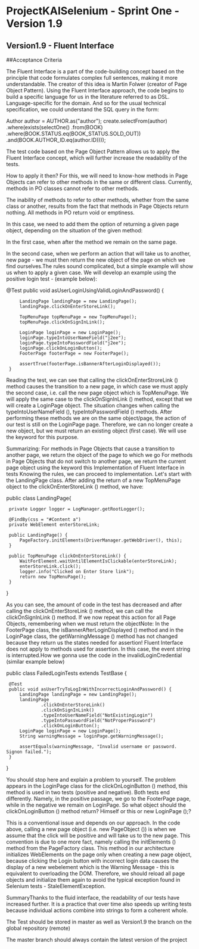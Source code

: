  
# ProjectKAISelenium - Sprint One -Version 1.9

## Version1.9 - Fluent Interface

##Acceptance Criteria

The Fluent Interface is a part of the code-building concept based on the principle that code formulates complex full sentences, making it more understandable. The creator of this idea is Martin Folwer (creator of Page Object Pattern). Using the Fluent Interface approach, the code begins to build a specific language for us in the literature referred to as DSL. Language-specific for the domain. And so for the usual technical specification, we could understand the SQL query in the form:

Author author = AUTHOR.as("author");
 create.selectFrom(author)
       .where(exists(selectOne()
                    .from(BOOK)
                    .where(BOOK.STATUS.eq(BOOK_STATUS.SOLD_OUT))
                    .and(BOOK.AUTHOR_ID.eq(author.ID))));

The test code based on the Page Object Pattern allows us to apply the Fluent Interface concept, which will further increase the readability of the tests.

How to apply it then? For this, we will need to know-how methods in Page Objects can refer to other methods in the same or different class. Currently, methods in PO classes cannot refer to other methods.

The inability of methods to refer to other methods, whether from the same class or another, results from the fact that methods in Page Objects return nothing. All methods in PO return void or emptiness.

In this case, we need to add them the option of returning a given page object, depending on the situation of the given method:

In the first case, when after the method we remain on the same page.

 In the second case, when we perform an action that will take us to another, new page - we must then return the new object of the page on which we find ourselves.The rules sound complicated, but a simple example will show us when to apply a given case. We will develop an example using the positive login test - (example below):

  @Test
     public void asUserLoginUsingValidLoginAndPassword() {
 
         LandingPage landingPage = new LandingPage();
         landingPage.clickOnEnterStoreLink();
 
         TopMenuPage topMenuPage = new TopMenuPage();
         topMenuPage.clickOnSignInLink();
 
         LoginPage loginPage = new LoginPage();
         loginPage.typeIntoUserNameField("j2ee");
         loginPage.typeIntoPasswordField("j2ee");
         loginPage.clickOnLoginButton();
         FooterPage footerPage = new FooterPage();
 
         assertTrue(footerPage.isBannerAfterLoginDisplayed());
     }

Reading the test, we can see that calling the clickOnEnterStroreLink () method causes the transition to a new page, in which case we must apply the second case, i.e. call the new page object which is TopMenuPage. We will apply the same case to the clickOnSignInLink () method, except that we will create a LoginPage object. The situation changes when calling the typeIntoUserNameField (), typeIntoPasswordField () methods. After performing these methods we are on the same object/page, the action of our test is still on the LoginPage page. Therefore, we can no longer create a new object, but we must return an existing object (first case). We will use the keyword for this purpose. 

Summarizing: For methods in Page Objects that cause a transition to another page, we return the object of the page to which we go For methods in Page Objects that do not switch to another page, we return the current page object using the keyword this Implementation of Fluent Interface in tests Knowing the rules, we can proceed to implementation. Let's start with the LandingPage class. After adding the return of a new TopMenuPage object to the clickOnEnterStoreLink () method, we have:

 public class LandingPage{
 
     private Logger logger = LogManager.getRootLogger();
 
     @FindBy(css = "#Content a")
     private WebElement enterStoreLink;
 
     public LandingPage() {
         PageFactory.initElements(DriverManager.getWebDriver(), this);
     }
 
     public TopMenuPage clickOnEnterStoreLink() {
         WaitForElement.waitUntilElementIsClickable(enterStoreLink);
         enterStoreLink.click();
         logger.info("Clicked on Enter Store link");
         return new TopMenuPage();
     }
 
 }

As you can see, the amount of code in the test has decreased and after calling the clickOnEnterStoreLink () method, we can call the clickOnSignInLink () method. If we now repeat this action for all Page Objects, remembering when we must return the objectNote: In the FooterPage class, the isBannerAfterLoginDisplayed () method and in the LoginPage class, the getWarningMessage () method has not changed because they return us the states needed for assertion! Fluent Interface does not apply to methods used for assertion. In this case, the event string is interrupted.How we gonna use the code in the invalidLoginCredential (similar example below)

 public class FailedLoginTests extends TestBase {
 
     @Test
     public void asUserTryToLogInWithIncorrectLoginAndPassword() {
         LandingPage landingPage = new LandingPage();
         landingPage
                 .clickOnEnterStoreLink()
                 .clickOnSignInLink()
                 .typeIntoUserNameField("NotExistingLogin")
                 .typeIntoPasswordField("NotProperPassword")
                 .clickOnLoginButton();
         LoginPage loginPage = new LoginPage();
         String warningMessage = loginPage.getWarningMessage();
 
         assertEquals(warningMessage, "Invalid username or password. Signon failed.");
     }
 
 }

You should stop here and explain a problem to yourself. The problem appears in the LoginPage class for the clickOnLoginButton () method, this method is used in two tests (positive and negative). Both tests end differently. Namely, in the positive passage, we go to the FooterPage page, while in the negative we remain on LoginPage. So what object should the clickOnLoginButton () method return? Himself or this or new LoginPage ();?

This is a conventional issue and depends on our approach. In the code above, calling a new page object (i.e. new PageObject ()) is when we assume that the click will be positive and will take us to the new page. This convention is due to one more fact, namely calling the initElements () method from the PageFactory class. This method in our architecture initializes WebElements on the page only when creating a new page object, because clicking the Login button with incorrect login data causes the display of a new webelement which is the Warning Message - this is equivalent to overloading the DOM. Therefore, we should reload all page objects and initialize them again to avoid the typical exception found in Selenium tests - StaleElementException.

SummaryThanks to the fluid interface, the readability of our tests have increased further. It is a practice that over time also speeds up writing tests because individual actions combine into strings to form a coherent whole.





The Test should be stored in master as well as Version1.9 the branch on the global repository (remote)

The master branch should always contain the latest version of the project
